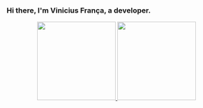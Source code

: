 ### Hi there, I'm Vinicius França, a developer.
<div align="center">
  <a href="https://github.com/vingadorv">
  <img height="180em" src="https://github-readme-stats.vercel.app/api?username=vingadorv&show_icons=true&theme=tokyonight&include_all_commits=true&count_private=true"/>
  <img height="180em" src="https://github-readme-stats.vercel.app/api/top-langs/?username=vingadorv&layout=compact&langs_count=7&theme=tokyonight"/>
</div>
